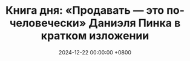 ---
title: "Книга дня: «Продавать — это по-человечески» Даниэля Пинка в кратком изложении"
description: >-
  🤝 «Продавать — это по-человечески» — книга Даниэля Пинка о том, что успешные продажи — это не манипуляции, а искусство искреннего общения и понимания потребностей людей. Книга Д. Пинка учит успешным продажам через эмпатию и психологию. Обзор идей для роста и успеха.
date: 2024-12-22 00:00:00 +0800
categories: [Мышление, Конспекты-книг]
tags:
  [
    продавать-по-человечески,
    дэниел-пинк,
    продажи,
    психология,
    успех,
    коммуникация,
    убеждение,
    бизнес,
    межличностные-навыки,
    мотивация,
    профессиональный-рост,
    эмпатия,
    обзор-книги,
    влияние,
    стратегии-продаж
  ]
image: 
alt: Обложка книги Продавать — это по-человечески Дэниела Пинка
fallback:
  - 
  - 
---